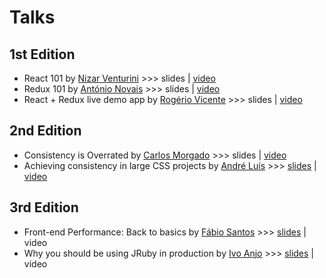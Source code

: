 # Talks

## 1st Edition

- React 101 by [Nizar Venturini](https://github.com/trenpixster) >>> slides | [video](https://www.youtube.com/watch?v=V1BCxDouBNQ)
- Redux 101 by [António Novais](https://github.com/acnovais) >>> slides | [video](https://www.youtube.com/watch?v=i2UfvpR8kVU)
- React + Redux live demo app by [Rogério Vicente](https://github.com/rogeriopvl) >>> slides | [video](https://www.youtube.com/watch?v=1uu6K9L925g)

## 2nd Edition

- Consistency is Overrated by [Carlos Morgado](https://github.com/chbm) >>> slides | [video](https://www.youtube.com/watch?v=cNtr_FFhYqQ)
- Achieving consistency in large CSS projects by [André Luís](https://github.com/andr3) >>> [slides](http://www.slideshare.net/andr3/achieving-consistency-in-large-css-projects-fullstacklx-2) | [video](https://www.youtube.com/watch?v=1_YdO9uGhYY)

## 3rd Edition

- Front-end Performance: Back to basics by [Fábio Santos](https://github.com/fabiosantoscode) >>> [slides](https://perftalk-xygubaauau.now.sh/) | video
- Why you should be using JRuby in production by [Ivo Anjo](https://github.com/ivoanjo) >>> [slides](http://slides.com/ianjo/why-you-should-be-using-jruby-in-production) | video

